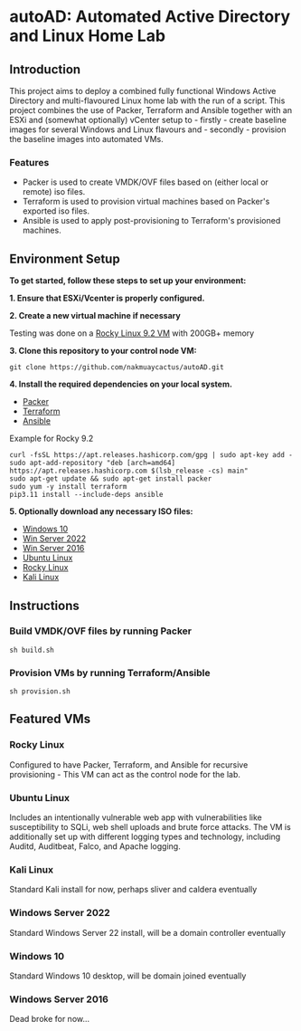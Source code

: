 # autoAD: Automated Active Directory and Linux Home Lab

## Introduction

This project aims to deploy a combined fully functional Windows Active Directory and multi-flavoured Linux home lab with the run of a script. This project combines the use of Packer, Terraform and Ansible together with an ESXi and (somewhat optionally) vCenter setup to - firstly - create baseline images for several Windows and Linux flavours and - secondly - provision the baseline images into automated VMs.

### Features

- Packer is used to create VMDK/OVF files based on (either local or remote) iso files.
- Terraform is used to provision virtual machines based on Packer's exported iso files.
- Ansible is used to apply post-provisioning to Terraform's provisioned machines.

## Environment Setup

**To get started, follow these steps to set up your environment:**

**1. Ensure that ESXi/Vcenter is properly configured.**

**2. Create a new virtual machine if necessary**

Testing was done on a [Rocky Linux 9.2 VM](https://download.rockylinux.org/pub/rocky/9/isos/x86_64/Rocky-9.2-x86_64-dvd.iso) with 200GB+ memory

**3. Clone this repository to your control node VM:**

    git clone https://github.com/nakmuaycactus/autoAD.git

**4. Install the required dependencies on your local system.**

- [Packer](https://developer.hashicorp.com/packer/tutorials/docker-get-started/get-started-install-cli)
- [Terraform](https://developer.hashicorp.com/terraform/tutorials/aws-get-started/install-cli)
- [Ansible](https://docs.ansible.com/ansible/latest/installation_guide/intro_installation.html)

Example for Rocky 9.2

    curl -fsSL https://apt.releases.hashicorp.com/gpg | sudo apt-key add -
    sudo apt-add-repository "deb [arch=amd64] https://apt.releases.hashicorp.com $(lsb_release -cs) main"
    sudo apt-get update && sudo apt-get install packer
    sudo yum -y install terraform
    pip3.11 install --include-deps ansible
        
**5. Optionally download any necessary ISO files:**

- [Windows 10](https://www.microsoft.com/en-au/software-download/windows10ISO)
- [Win Server 2022](https://info.microsoft.com/ww-landing-windows-server-2022.html)
- [Win Server 2016](https://info.microsoft.com/ww-landing-windows-server-2016.html)
- [Ubuntu Linux](https://releases.ubuntu.com/16.04/ubuntu-16.04.7-server-amd64.iso)
- [Rocky Linux](https://download.rockylinux.org/pub/rocky/9/isos/x86_64/Rocky-9.2-x86_64-dvd.iso)
- [Kali Linux](https://cdimage.kali.org/kali-2023.3/kali-linux-2023.3-installer-amd64.iso)

## Instructions

### Build VMDK/OVF files by running Packer
    sh build.sh

### Provision VMs by running Terraform/Ansible
    sh provision.sh

## Featured VMs

### Rocky Linux

Configured to have Packer, Terraform, and Ansible for recursive provisioning - This VM can act as the control node for the lab.

### Ubuntu Linux

Includes an intentionally vulnerable web app with vulnerabilities like susceptibility to SQLi, web shell uploads and brute force attacks. 
The VM is additionally set up with different logging types and technology, including Auditd, Auditbeat, Falco, and Apache logging.

### Kali Linux

Standard Kali install for now, perhaps sliver and caldera eventually

### Windows Server 2022

Standard Windows Server 22 install, will be a domain controller eventually

### Windows 10

Standard Windows 10 desktop, will be domain joined eventually

### Windows Server 2016

Dead broke for now...
